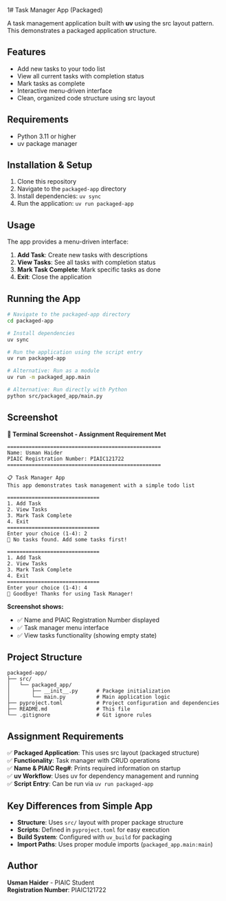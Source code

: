 1# Task Manager App (Packaged)

A task management application built with **uv** using the src layout pattern. This demonstrates a packaged application structure.

## Features

- Add new tasks to your todo list
- View all current tasks with completion status
- Mark tasks as complete
- Interactive menu-driven interface
- Clean, organized code structure using src layout

## Requirements

- Python 3.11 or higher
- uv package manager

## Installation & Setup

1. Clone this repository
2. Navigate to the `packaged-app` directory
3. Install dependencies: `uv sync`
4. Run the application: `uv run packaged-app`

## Usage

The app provides a menu-driven interface:
1. **Add Task**: Create new tasks with descriptions
2. **View Tasks**: See all tasks with completion status
3. **Mark Task Complete**: Mark specific tasks as done
4. **Exit**: Close the application

## Running the App

```bash
# Navigate to the packaged-app directory
cd packaged-app

# Install dependencies
uv sync

# Run the application using the script entry
uv run packaged-app

# Alternative: Run as a module
uv run -m packaged_app.main

# Alternative: Run directly with Python
python src/packaged_app/main.py
```

## Screenshot

**📸 Terminal Screenshot - Assignment Requirement Met**

```
==================================================
Name: Usman Haider
PIAIC Registration Number: PIAIC121722
==================================================

📋 Task Manager App
This app demonstrates task management with a simple todo list

==============================
1. Add Task
2. View Tasks
3. Mark Task Complete
4. Exit
==============================
Enter your choice (1-4): 2
📝 No tasks found. Add some tasks first!

==============================
1. Add Task
2. View Tasks
3. Mark Task Complete
4. Exit
==============================
Enter your choice (1-4): 4
👋 Goodbye! Thanks for using Task Manager!
```

**Screenshot shows:**
- ✅ Name and PIAIC Registration Number displayed
- ✅ Task manager menu interface
- ✅ View tasks functionality (showing empty state)

## Project Structure

```
packaged-app/
├── src/
│   └── packaged_app/
│       ├── __init__.py      # Package initialization
│       └── main.py          # Main application logic
├── pyproject.toml           # Project configuration and dependencies
├── README.md                # This file
└── .gitignore               # Git ignore rules
```

## Assignment Requirements

✅ **Packaged Application**: This uses src layout (packaged structure)  
✅ **Functionality**: Task manager with CRUD operations  
✅ **Name & PIAIC Reg#**: Prints required information on startup  
✅ **uv Workflow**: Uses uv for dependency management and running  
✅ **Script Entry**: Can be run via `uv run packaged-app`  

## Key Differences from Simple App

- **Structure**: Uses `src/` layout with proper package structure
- **Scripts**: Defined in `pyproject.toml` for easy execution
- **Build System**: Configured with `uv_build` for packaging
- **Import Paths**: Uses proper module imports (`packaged_app.main:main`)

## Author

**Usman Haider** - PIAIC Student  
**Registration Number**: PIAIC121722
